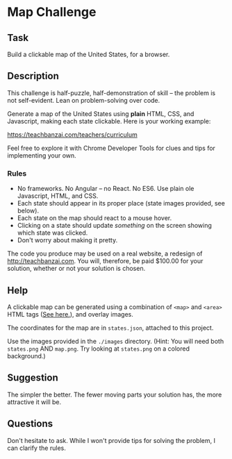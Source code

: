 # Map Challenge

## Task

Build a clickable map of the United States, for a browser.

## Description

This challenge is half-puzzle, half-demonstration of skill – the problem is not self-evident. Lean on problem-solving over code.

Generate a map of the United States using **plain** HTML, CSS, and Javascript, making each state clickable. Here is your working example:

https://teachbanzai.com/teachers/curriculum

Feel free to explore it with Chrome Developer Tools for clues and tips for implementing your own.

### Rules

* No frameworks. No Angular – no React. No ES6. Use plain ole Javascript, HTML, and CSS.
* Each state should appear in its proper place (state images provided, see below).
* Each state on the map should react to a mouse hover.
* Clicking on a state should update _something_ on the screen showing which state was clicked.
* Don't worry about making it pretty.

The code you produce may be used on a real website, a redesign of http://teachbanzai.com. You will, therefore, be paid $100.00 for your solution, whether or not your solution is chosen.

## Help

A clickable map can be generated using a combination of `<map>` and `<area>` HTML tags ([See here.](http://www.w3schools.com/tags/tag_area.asp)), and overlay images.

The coordinates for the map are in `states.json`, attached to this project.

Use the images provided in the `./images` directory. (Hint: You will need both `states.png` AND `map.png`. Try looking at `states.png` on a colored background.)

## Suggestion

The simpler the better. The fewer moving parts your solution has, the more attractive it will be.

## Questions

Don't hesitate to ask. While I won't provide tips for solving the problem, I can clarify the rules.
